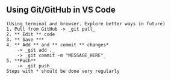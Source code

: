 ## Using Git/GitHub in VS Code
    (Using terminal and browser. Explore better ways in future)
    1. Pull from GitHub -> _git pull_
    2. ** Edit ** code
    3. ** Save ***
    4. ** Add ** and ** commit ** changes*
        -> _git add ._
        -> _git commit -m "MESSAGE_HERE"_
    5. **Push**
        -> _git push_
    Steps with * should be done very regularly
    